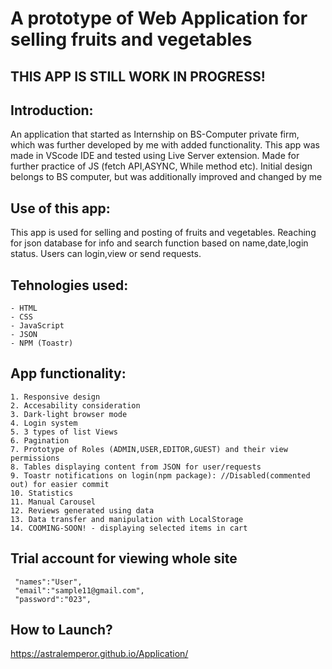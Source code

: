 # A prototype of Web Application for selling fruits and vegetables

## THIS APP IS STILL WORK IN PROGRESS!

## Introduction:
An application that started as Internship on BS-Computer private firm, which was further developed by me with added functionality.
This app was made in VScode IDE and tested using Live Server extension. Made for further practice of JS (fetch API,ASYNC, While method etc).
Initial design belongs to BS computer, but was additionally improved and changed by me

## Use of this app:
This app is used for selling and posting of fruits and vegetables. Reaching for json database for info and search function based on name,date,login status. Users can login,view or send requests.


## Tehnologies used:
    - HTML
    - CSS
    - JavaScript
    - JSON
    - NPM (Toastr)

## App functionality:
    1. Responsive design
    2. Accesability consideration
    3. Dark-light browser mode
    4. Login system
    5. 3 types of list Views
    6. Pagination
    7. Prototype of Roles (ADMIN,USER,EDITOR,GUEST) and their view permissions
    8. Tables displaying content from JSON for user/requests
    9. Toastr notifications on login(npm package): //Disabled(commented out) for easier commit
    10. Statistics
    11. Manual Carousel
    12. Reviews generated using data
    13. Data transfer and manipulation with LocalStorage
    14. COOMING-SOON! - displaying selected items in cart

## Trial account for viewing whole site
     "names":"User",
     "email":"sample11@gmail.com",
     "password":"023",

## How to Launch?
https://astralemperor.github.io/Application/
